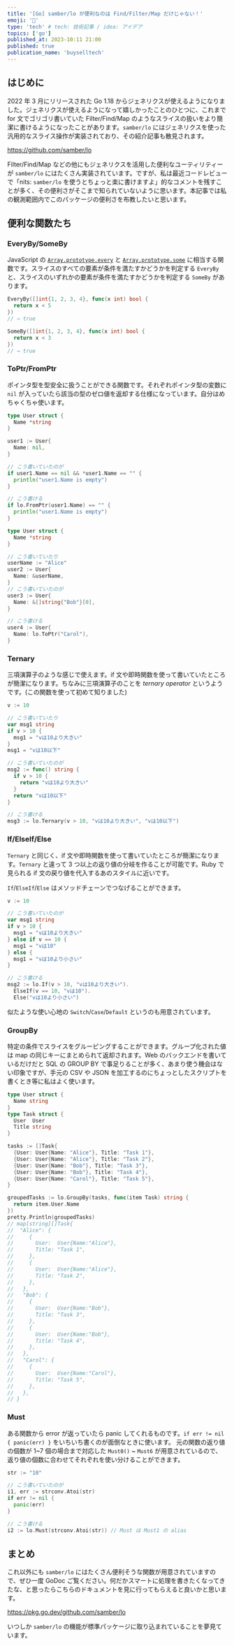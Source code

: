 ```yaml
---
title: '[Go] samber/lo が便利なのは Find/Filter/Map だけじゃない！'
emoji: '👻'
type: 'tech' # tech: 技術記事 / idea: アイデア
topics: ['go']
published_at: 2023-10:11 21:00
published: true
publication_name: 'buyselltech'
---
```


## はじめに

2022 年 3 月にリリースされた Go 1.18 からジェネリクスが使えるようになりました。ジェネリクスが使えるようになって嬉しかったことのひとつに、これまで for 文でゴリゴリ書いていた Filter/Find/Map のようなスライスの扱いをより簡潔に書けるようになったことがあります。`samber/lo` にはジェネリクスを使った汎用的なスライス操作が実装されており、その紹介記事も散見されます。

https://github.com/samber/lo

Filter/Find/Map などの他にもジェネリクスを活用した便利なユーティリティーが `samber/lo` にはたくさん実装されています。ですが、私は最近コードレビューで「nits: `samber/lo` を使うとちょっと楽に書けますよ」的なコメントを残すことが多く、その便利さがそこまで知られていないように思います。本記事では私の観測範囲内でこのパッケージの便利さを布教したいと思います。

## 便利な関数たち

### EveryBy/SomeBy

JavaScript の [`Array.prototype.every`](https://developer.mozilla.org/ja/docs/Web/JavaScript/Reference/Global_Objects/Array/every) と [`Array.prototype.some`](https://developer.mozilla.org/ja/docs/Web/JavaScript/Reference/Global_Objects/Array/some) に相当する関数です。スライスのすべての要素が条件を満たすかどうかを判定する `EveryBy` と、スライスのいずれかの要素が条件を満たすかどうかを判定する `SomeBy` があります。

```go
EveryBy([]int{1, 2, 3, 4}, func(x int) bool {
  return x < 5
})
// → true
```

```go
SomeBy([]int{1, 2, 3, 4}, func(x int) bool {
  return x < 3
})
// → true
```

### ToPtr/FromPtr

ポインタ型を型安全に扱うことができる関数です。それぞれポインタ型の変数に `nil` が入っていたら該当の型のゼロ値を返却する仕様になっています。自分はめちゃくちゃ使います。

```go
type User struct {
  Name *string
}

user1 := User{
  Name: nil,
}

// こう書いていたのが
if user1.Name == nil && *user1.Name == "" {
  println("user1.Name is empty")
}

// こう書ける
if lo.FromPtr(user1.Name) == "" {
  println("user1.Name is empty")
}
```

```go
type User struct {
  Name *string
}

// こう書いていたり
userName := "Alice"
user2 := User{
  Name: &userName,
}
// こう書いていたのが
user3 := User{
  Name: &[]string{"Bob"}[0],
}

// こう書ける
user4 := User{
  Name: lo.ToPtr("Carol"),
}
```

### Ternary

三項演算子のような感じで使えます。if 文や即時関数を使って書いていたところが簡潔になります。ちなみに三項演算子のことを _ternary operator_ というようです。(この関数を使って初めて知りました)

```go
v := 10

// こう書いていたり
var msg1 string
if v > 10 {
  msg1 = "vは10より大きい"
}
msg1 = "vは10以下"

// こう書いていたのが
msg2 := func() string {
  if v > 10 {
    return "vは10より大きい"
  }
  return "vは10以下"
}

// こう書ける
msg3 := lo.Ternary(v > 10, "vは10より大きい", "vは10以下")
```

### If/ElseIf/Else

`Ternary` と同じく、if 文や即時関数を使って書いていたところが簡潔になります。`Ternary` と違って 3 つ以上の返り値の分岐を作ることが可能です。Ruby で見られる if 文の戻り値を代入するあのスタイルに近いです。

`If`/`ElseIf`/`Else` はメソッドチェーンでつなげることができます。

```go
v := 10

// こう書いていたのが
var msg1 string
if v > 10 {
  msg1 = "vは10より大きい"
} else if v == 10 {
  msg1 = "vは10"
} else {
  msg1 = "vは10より小さい"
}

// こう書ける
msg2 := lo.If(v > 10, "vは10より大きい").
  ElseIf(v == 10, "vは10").
  Else("vは10より小さい")
```

似たような使い心地の `Switch`/`Case`/`Default` というのも用意されています。

### GroupBy

特定の条件でスライスをグルーピングすることができます。グループ化された値は map の同じキーにまとめられて返却されます。Web のバックエンドを書いているだけだと SQL の GROUP BY で事足りることが多く、あまり使う機会はない印象ですが、手元の CSV や JSON を加工するのにちょっとしたスクリプトを書くとき等に私はよく使います。

```go
type User struct {
  Name string
}
type Task struct {
  User  User
  Title string
}

tasks := []Task{
  {User: User{Name: "Alice"}, Title: "Task 1"},
  {User: User{Name: "Alice"}, Title: "Task 2"},
  {User: User{Name: "Bob"}, Title: "Task 3"},
  {User: User{Name: "Bob"}, Title: "Task 4"},
  {User: User{Name: "Carol"}, Title: "Task 5"},
}

groupedTasks := lo.GroupBy(tasks, func(item Task) string {
  return item.User.Name
})
pretty.Println(groupedTasks)
// map[string][]Task{
//  "Alice": {
//     {
//       User:  User{Name:"Alice"},
//       Title: "Task 1",
//     },
//     {
//       User:  User{Name:"Alice"},
//       Title: "Task 2",
//     },
//   },
//   "Bob": {
//     {
//       User:  User{Name:"Bob"},
//       Title: "Task 3",
//     },
//     {
//       User:  User{Name:"Bob"},
//       Title: "Task 4",
//     },
//   },
//   "Carol": {
//     {
//       User:  User{Name:"Carol"},
//       Title: "Task 5",
//     },
//   },
// }
```

### Must

ある関数から error が返っていたら panic してくれるものです。`if err != nil { panic(err) }` をいちいち書くのが面倒なときに使います。
元の関数の返り値の個数が 1~7 個の場合まで対応した `Must0()` ~ `Must6` が用意されているので、返り値の個数に合わせてそれぞれを使い分けることができます。

```go
str := "10"

// こう書いていたのが
i1, err := strconv.Atoi(str)
if err != nil {
  panic(err)
}

// こう書ける
i2 := lo.Must(strconv.Atoi(str)) // Must は Must1 の alias
```

## まとめ

これ以外にも `samber/lo` にはたくさん便利そうな関数が用意されていますので、ぜひ一度 GoDoc ご覧ください。何だかスマートに処理を書きたくなってきたな、と思ったらこちらのドキュメントを見に行ってもらえると良いかと思います。

https://pkg.go.dev/github.com/samber/lo

いつしか `samber/lo` の機能が標準パッケージに取り込まれていることを夢見ています。
